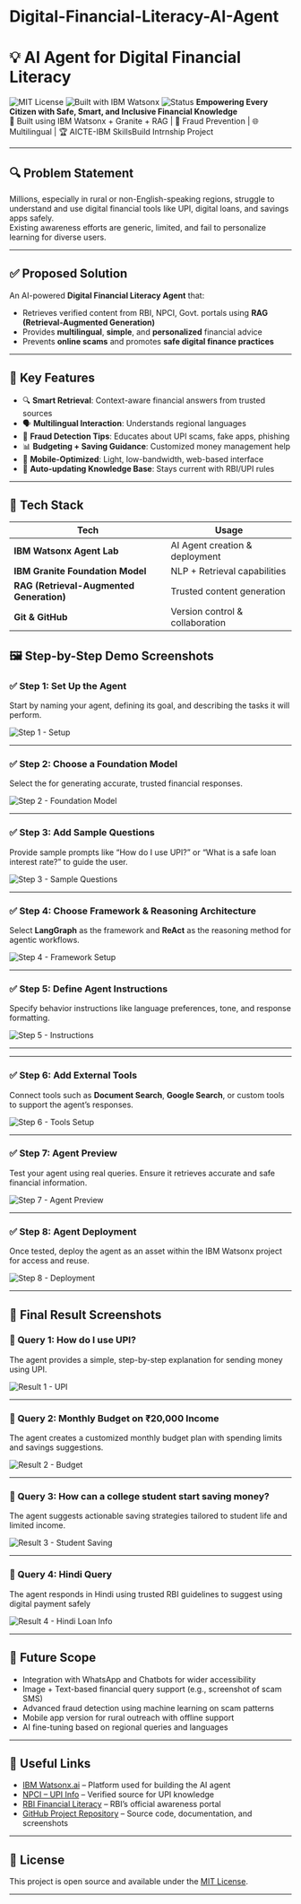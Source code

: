# Digital-Financial-Literacy-AI-Agent
# 💡 AI Agent for Digital Financial Literacy 
![MIT License](https://img.shields.io/badge/license-MIT-green)
![Built with IBM Watsonx](https://img.shields.io/badge/Built%20with-IBM%20Watsonx-blue)
![Status](https://img.shields.io/badge/Project-Active-brightgreen)
**Empowering Every Citizen with Safe, Smart, and Inclusive Financial Knowledge**  
🚀 Built using IBM Watsonx + Granite + RAG | 🔐 Fraud Prevention | 🌐 Multilingual | 🏆 AICTE-IBM SkillsBuild Intrnship Project

---

## 🔍 Problem Statement

Millions, especially in rural or non-English-speaking regions, struggle to understand and use digital financial tools like UPI, digital loans, and savings apps safely.  
Existing awareness efforts are generic, limited, and fail to personalize learning for diverse users.

---

## ✅ Proposed Solution

An AI-powered **Digital Financial Literacy Agent** that:
- Retrieves verified content from RBI, NPCI, Govt. portals using **RAG (Retrieval-Augmented Generation)**
- Provides **multilingual**, **simple**, and **personalized** financial advice
- Prevents **online scams** and promotes **safe digital finance practices**

---

## 🧠 Key Features

- 🔍 **Smart Retrieval**: Context-aware financial answers from trusted sources  
- 🗣️ **Multilingual Interaction**: Understands regional languages  
- 🚫 **Fraud Detection Tips**: Educates about UPI scams, fake apps, phishing  
- 📊 **Budgeting + Saving Guidance**: Customized money management help  
- 📱 **Mobile-Optimized**: Light, low-bandwidth, web-based interface  
- 🔁 **Auto-updating Knowledge Base**: Stays current with RBI/UPI rules  

---

## 🧰 Tech Stack

| Tech | Usage |
|------|-------|
| **IBM Watsonx Agent Lab** | AI Agent creation & deployment |
| **IBM Granite Foundation Model** | NLP + Retrieval capabilities |
| **RAG (Retrieval-Augmented Generation)** | Trusted content generation |
| **Git & GitHub** | Version control & collaboration |

## 🖼️ Step-by-Step Demo Screenshots

### ✅ Step 1: Set Up the Agent  
Start by naming your agent, defining its goal, and describing the tasks it will perform.

![Step 1 - Setup](https://github.com/Mansi-Upadhyay-12/Digital-Financial-Literacy-AI-Agent/blob/main/Agent%20Setup.png?raw=true)

---

### ✅ Step 2: Choose a Foundation Model  
Select the  for generating accurate, trusted financial responses.

![Step 2 - Foundation Model](https://github.com/Mansi-Upadhyay-12/Digital-Financial-Literacy-AI-Agent/blob/main/model.png?raw=true)

---

### ✅ Step 3: Add Sample Questions  
Provide sample prompts like “How do I use UPI?” or “What is a safe loan interest rate?” to guide the user.

![Step 3 - Sample Questions](https://github.com/Mansi-Upadhyay-12/Digital-Financial-Literacy-AI-Agent/blob/main/Quick%20Questions.png?raw=true)


---

### ✅ Step 4: Choose Framework & Reasoning Architecture  
Select **LangGraph** as the framework and **ReAct** as the reasoning method for agentic workflows.

![Step 4 - Framework Setup](https://github.com/Mansi-Upadhyay-12/Digital-Financial-Literacy-AI-Agent/blob/main/Framework%20and%20Architechture.png?raw=true)

---

### ✅ Step 5: Define Agent Instructions  
Specify behavior instructions like language preferences, tone, and response formatting.

![Step 5 - Instructions](https://github.com/Mansi-Upadhyay-12/Digital-Financial-Literacy-AI-Agent/blob/main/Agent%20Instructions.png?raw=true)

---

---

### ✅ Step 6: Add External Tools  
Connect tools such as **Document Search**, **Google Search**, or custom tools to support the agent’s responses.

![Step 6 - Tools Setup](https://github.com/Mansi-Upadhyay-12/Digital-Financial-Literacy-AI-Agent/blob/main/Tools.png?raw=true)


---

### ✅ Step 7: Agent Preview  
Test your agent using real queries. Ensure it retrieves accurate and safe financial information.

![Step 7 - Agent Preview](https://github.com/Mansi-Upadhyay-12/Digital-Financial-Literacy-AI-Agent/blob/main/Agent%20Preview.png?raw=true)

---

### ✅ Step 8: Agent Deployment  
Once tested, deploy the agent as an asset within the IBM Watsonx project for access and reuse.

![Step 8 - Deployment](https://github.com/Mansi-Upadhyay-12/Digital-Financial-Literacy-AI-Agent/blob/main/deployment.png?raw=true)

---
## 📸 Final Result Screenshots

### 💬 Query 1: How do I use UPI?  
The agent provides a simple, step-by-step explanation for sending money using UPI.

![Result 1 - UPI](https://github.com/Mansi-Upadhyay-12/Digital-Financial-Literacy-AI-Agent/blob/main/result1.png?raw=true)

---

### 💬 Query 2: Monthly Budget on ₹20,000 Income  
The agent creates a customized monthly budget plan with spending limits and savings suggestions.

![Result 2 - Budget](https://github.com/Mansi-Upadhyay-12/Digital-Financial-Literacy-AI-Agent/blob/main/result2.png?raw=true)

---

### 💬 Query 3: How can a college student start saving money?  
The agent suggests actionable saving strategies tailored to student life and limited income.

![Result 3 - Student Saving](https://github.com/Mansi-Upadhyay-12/Digital-Financial-Literacy-AI-Agent/blob/main/result3.png?raw=true)

---

### 💬 Query 4: Hindi Query 
The agent responds in Hindi using trusted RBI guidelines to suggest using digital payment safely

![Result 4 - Hindi Loan Info](https://github.com/Mansi-Upadhyay-12/Digital-Financial-Literacy-AI-Agent/blob/main/result4.png?raw=true)


---

## 🔭 Future Scope

- Integration with WhatsApp and Chatbots for wider accessibility
- Image + Text-based financial query support (e.g., screenshot of scam SMS)
- Advanced fraud detection using machine learning on scam patterns
- Mobile app version for rural outreach with offline support
- AI fine-tuning based on regional queries and languages

---

## 🔗 Useful Links

- [IBM Watsonx.ai](https://www.ibm.com/products/watsonx-ai) – Platform used for building the AI agent  
- [NPCI – UPI Info](https://www.npci.org.in/what-we-do/upi/product-overview) – Verified source for UPI knowledge  
- [RBI Financial Literacy](https://www.rbi.org.in/commonperson/English/Scripts/FinancialEducation.aspx) – RBI’s official awareness portal  
- [GitHub Project Repository](https://github.com/Mansi-Upadhyay-12/Digital-Financial-Literacy-AI-Agent) – Source code, documentation, and screenshots  

---

## 📄 License

This project is open source and available under the [MIT License](LICENSE).

---


